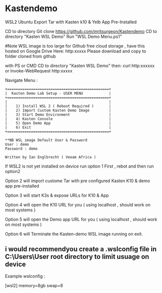 # Kastendemo

WSL2 Ubuntu Export Tar with Kasten k10 & Yelb App Pre-Installed 

CD to directory
Git clone https://github.com/mritsurgeon/Kastendemo
CD to directory "Kasten WSL Demo"
Run "WSL Demo Menu.ps1"

#Note WSL image is too large for Github free cloud storage , have this hosted on Google Drive Here: http:xxxxx
Please download and copy to folder cloned from github 

with PS or CMD
CD to directory "Kasten WSL Demo"
then: 
curl http:xxxxxx
or 
Invoke-WebRequest http:xxxxx


Navigate Menu : 

    +===============================================+
    |  Kasten Demo Lab Setup - USER MENU            | 
    +===============================================+
    |                                               |
    |    1) Install WSL 2 ( Reboot Required )       |
    |    2) Import Custom Kasten Demo Image         |
    |    3) Start Demo Environment                  |
    |    4) Kasten Console                          |
    |    5) Open Demo App                           |
    |    6) Exit                                    |
    +===============================================+

    **NB WSL image Default User & Password 
    User : demo
    Password : demo

    Written by Ian Englbrecht ( Veeam Africa )

If WSL2 is not yet installed on device run option 1 First , rebot and then run option2

Option 2 will import custome Tar with pre configured Kasten K10 & demo app pre-installed

Option 3 will start K3s & expose URLs for K10 & App

Option 4 will open the K10 URL for you ( using localhost , should work on most systems ) 

Option 5 will open the Demo app URL for you ( using localhost , should work on most systems ) 

Option 6 will Terminate the Kasten-demo WSL image running on exit.

## i would recommendyou create a .wslconfig file in C:\Users\User root directory to limit usuage on device 

Example wslconfig :

[wsl2]
memory=8gb
swap=8



